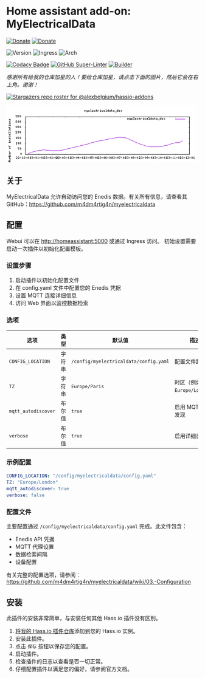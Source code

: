 # Home assistant add-on: MyElectricalData

[![Donate][donation-badge]](https://www.buymeacoffee.com/alexbelgium)
[![Donate][paypal-badge]](https://www.paypal.com/donate/?hosted_button_id=DZFULJZTP3UQA)

![Version](https://img.shields.io/badge/dynamic/yaml?label=版本&query=%24.version&url=https%3A%2F%2Fraw.githubusercontent.com%2Falexbelgium%2Fhassio-addons%2Fmaster%2Fenedisgateway2mqtt%2Fconfig.yaml)
![Ingress](https://img.shields.io/badge/dynamic/yaml?label=Ingress&query=%24.ingress&url=https%3A%2F%2Fraw.githubusercontent.com%2Falexbelgium%2Fhassio-addons%2Fmaster%2Fenedisgateway2mqtt%2Fconfig.yaml)
![Arch](https://img.shields.io/badge/dynamic/yaml?color=success&label=架构&query=%24.arch&url=https%3A%2F%2Fraw.githubusercontent.com%2Falexbelgium%2Fhassio-addons%2Fmaster%2Fenedisgateway2mqtt%2Fconfig.yaml)

[![Codacy Badge](https://app.codacy.com/project/badge/Grade/9c6cf10bdbba45ecb202d7f579b5be0e)](https://www.codacy.com/gh/alexbelgium/hassio-addons/dashboard?utm_source=github.com&utm_medium=referral&utm_content=alexbelgium/hassio-addons&utm_campaign=Badge_Grade)
[![GitHub Super-Linter](https://img.shields.io/github/actions/workflow/status/alexbelgium/hassio-addons/weekly-supelinter.yaml?label=Lint%20code%20base)](https://github.com/alexbelgium/hassio-addons/actions/workflows/weekly-supelinter.yaml)
[![Builder](https://img.shields.io/github/actions/workflow/status/alexbelgium/hassio-addons/onpush_builder.yaml?label=Builder)](https://github.com/alexbelgium/hassio-addons/actions/workflows/onpush_builder.yaml)

[donation-badge]: https://img.shields.io/badge/Buy%20me%20a%20coffee%20(no%20paypal)-%23d32f2f?logo=buy-me-a-coffee&style=flat&logoColor=white
[paypal-badge]: https://img.shields.io/badge/Buy%20me%20a%20coffee%20with%20Paypal-0070BA?logo=paypal&style=flat&logoColor=white

_感谢所有给我的仓库加星的人！要给仓库加星，请点击下面的图片，然后它会在右上角。谢谢！_

[![Stargazers repo roster for @alexbelgium/hassio-addons](https://raw.githubusercontent.com/alexbelgium/hassio-addons/master/.github/stars2.svg)](https://github.com/alexbelgium/hassio-addons/stargazers)

![downloads evolution](https://raw.githubusercontent.com/alexbelgium/hassio-addons/master/enedisgateway2mqtt_dev/stats.png)

## 关于

MyElectricalData 允许自动访问您的 Enedis 数据。有关所有信息，请查看其 GitHub：https://github.com/m4dm4rtig4n/myelectricaldata

## 配置

Webui 可以在 <http://homeassistant:5000> 或通过 Ingress 访问。
初始设置需要启动一次插件以初始化配置模板。

### 设置步骤

1. 启动插件以初始化配置文件
2. 在 config.yaml 文件中配置您的 Enedis 凭据
3. 设置 MQTT 连接详细信息
4. 访问 Web 界面以监控数据检索

### 选项

| 选项 | 类型 | 默认值 | 描述 |
|------|------|--------|------|
| `CONFIG_LOCATION` | 字符串 | `/config/myelectricaldata/config.yaml` | 配置文件路径 |
| `TZ` | 字符串 | `Europe/Paris` | 时区（例如，`Europe/London`） |
| `mqtt_autodiscover` | 布尔值 | `true` | 启用 MQTT 自动发现 |
| `verbose` | 布尔值 | `true` | 启用详细日志 |

### 示例配置

```yaml
CONFIG_LOCATION: "/config/myelectricaldata/config.yaml"
TZ: "Europe/London"
mqtt_autodiscover: true
verbose: false
```

### 配置文件

主要配置通过 `/config/myelectricaldata/config.yaml` 完成。此文件包含：
- Enedis API 凭据
- MQTT 代理设置
- 数据检索间隔
- 设备配置

有关完整的配置选项，请参阅：https://github.com/m4dm4rtig4n/myelectricaldata/wiki/03.-Configuration

## 安装

此插件的安装非常简单，与安装任何其他 Hass.io 插件没有区别。

1. [将我的 Hass.io 插件仓库][repository]添加到您的 Hass.io 实例。
2. 安装此插件。
3. 点击 `保存` 按钮以保存您的配置。
4. 启动插件。
5. 检查插件的日志以查看是否一切正常。
6. 仔细配置插件以满足您的偏好，请参阅官方文档。

[repository]: https://github.com/alexbelgium/hassio-addons